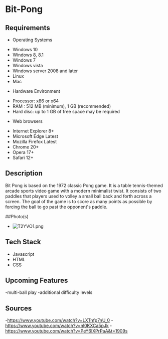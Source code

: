 # Bit-Pong

## Requirements

* Operating Systems
- Windows 10
- Windows 8, 8.1
- Windows 7
- Windows vista
- Windows server 2008 and later
- Linux
- Mac
* Hardware Environment
- Processor: x86 or x64
- RAM : 512 MB (minimum), 1 GB (recommended)
- Hard disc: up to 1 GB of free space may be required
* Web browsers
- Internet Explorer 8+ 
- Microsoft Edge Latest 
- Mozilla Firefox Latest
- Chrome 20+
- Opera 17+
- Safari 12+

## Description
Bit Pong is based on the 1972 classic Pong game. It is a table tennis-themed arcade sports video game with a modern minimalist twist. It consists of two paddles that players used to volley a small ball back and forth across a screen. The goal of the game is to score as many points as possible by forcing the ball to go past the opponent's paddle.

##Photo(s)
- <img src="https://imgpile.com/images/T2YVO1.png" alt="T2YVO1.png" border="0" />

## Tech Stack
* Javascript
* HTML
* CSS

## Upcoming Features
-multi-ball play
-additional difficulty levels

## Sources
-https://www.youtube.com/watch?v=LXTnfp7nU_0
-https://www.youtube.com/watch?v=nl0KXCa5pJk
-https://www.youtube.com/watch?v=PeY6lXPrPaA&t=1909s


